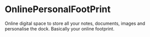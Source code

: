 # OnlinePersonalFootPrint
Online digital space to store all your notes, documents, images and personalise the dock. Basically your online footprint.
